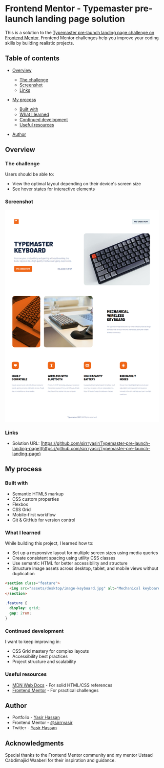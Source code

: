 # Frontend Mentor - Typemaster pre-launch landing page solution

This is a solution to the [Typemaster pre-launch landing page challenge on Frontend Mentor](https://www.frontendmentor.io/challenges/typemaster-prelaunch-landing-page-J6-Yj5J-X). Frontend Mentor challenges help you improve your coding skills by building realistic projects.

## Table of contents

* [Overview](#overview)

  * [The challenge](#the-challenge)
  * [Screenshot](#screenshot)
  * [Links](#links)
* [My process](#my-process)

  * [Built with](#built-with)
  * [What I learned](#what-i-learned)
  * [Continued development](#continued-development)
  * [Useful resources](#useful-resources)
* [Author](#author)

## Overview

### The challenge

Users should be able to:

* View the optimal layout depending on their device's screen size
* See hover states for interactive elements

### Screenshot

![Screenshot of the Typemaster pre-launch landing page](./screenshot.png)

### Links

* Solution URL: [https://github.com/sirrryasir/Typemaster-pre-launch-landing-page](https://github.com/sirrryasir/Typemaster-pre-launch-landing-page)

## My process

### Built with

* Semantic HTML5 markup
* CSS custom properties
* Flexbox
* CSS Grid
* Mobile-first workflow
* Git & GitHub for version control

### What I learned

While building this project, I learned how to:

* Set up a responsive layout for multiple screen sizes using media queries
* Create consistent spacing using utility CSS classes
* Use semantic HTML for better accessibility and structure
* Structure image assets across desktop, tablet, and mobile views without duplication

```html
<section class="feature">
  <img src="assets/desktop/image-keyboard.jpg" alt="Mechanical keyboard">
</section>
```

```css
.feature {
  display: grid;
  gap: 2rem;
}
```

### Continued development

I want to keep improving in:

* CSS Grid mastery for complex layouts
* Accessibility best practices
* Project structure and scalability

### Useful resources

* [MDN Web Docs](https://developer.mozilla.org/) - For solid HTML/CSS references
* [Frontend Mentor](https://www.frontendmentor.io) - For practical challenges

## Author

* Portfolio - [Yasir Hassan](https://github.com/sirrryasiry)
* Frontend Mentor - [@sirrryasir](https://www.frontendmentor.io/profile/siryazy)
* Twitter - [Yasir Hassan](https://twitter.com/sirrryasir)

## Acknowledgments

Special thanks to the Frontend Mentor community and my mentor Ustaad Cabdimajiid Waaberi for their inspiration and guidance.
